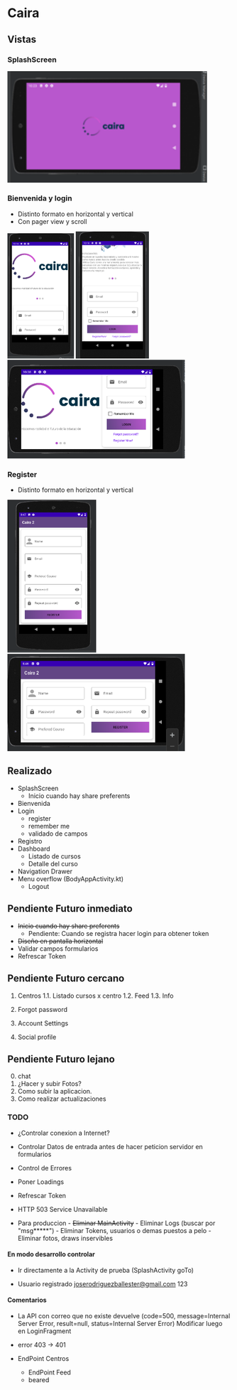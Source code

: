 
# Caira

## Vistas

### SplashScreen

 <img src="./images(README)/Captura6.PNG " alt="drawing" width="450"/>

### Bienvenida y login

- Distinto formato en horizontal y vertical
- Con pager view y scroll

<img src="./images(README)/Captura3.PNG " alt="drawing" width="150"/>
<img src="./images(README)/Captura4.PNG " alt="drawing" width="165"/>
<img src="./images(README)/Captura5.PNG " alt="drawing" width="400"/>

### Register

- Distinto formato en horizontal y vertical

<img src="./images(README)/Captura8.PNG " alt="drawing" width="200"/>
<img src="./images(README)/Captura7.PNG " alt="drawing" width="400"/>

## Realizado

- SplashScreen
  - Inicio cuando hay share preferents
- Bienvenida
- Login
  - register
  - remember me
  - validado de campos
- Registro
- Dashboard
  - Listado de cursos
  - Detalle del curso
- Navigation Drawer
- Menu overflow (BodyAppActivity.kt)
  - Logout

## Pendiente Futuro inmediato

- ~~Inicio cuando hay share preferents~~
  - Pendiente: Cuando se registra hacer login para obtener token
- ~~Diseño en pantalla horizontal~~
- Validar campos formularios
- Refrescar Token

## Pendiente Futuro cercano

1. Centros
  1.1. Listado cursos x centro
1.2. Feed
1.3. Info

2. Forgot password
3. Account Settings
4. Social profile

## Pendiente Futuro lejano

0. chat
1. ¿Hacer y subir Fotos?
2. Como subir la aplicacion.
3. Como realizar actualizaciones

### TODO

- ¿Controlar conexion a Internet?
- Controlar Datos de entrada antes de hacer peticion servidor en formularios
- Control de Errores
- Poner Loadings
- Refrescar Token
- HTTP 503 Service Unavailable

- Para produccion
      - ~~Eliminar MainActivity~~
      - Eliminar Logs  (buscar por "msg*****")
      - Eliminar Tokens, usuarios o demas puestos a pelo
      - Eliminar fotos, draws inservibles

#### En modo desarrollo controlar

- Ir directamente a la Activity de prueba (SplashActivity goTo)

- Usuario registrado
  joserodriguezballester@gmail.com
  123

#### Comentarios

- La API con correo que no existe devuelve (code=500, message=Internal Server Error, result=null, status=Internal Server Error)
Modificar luego en LoginFragment

- error 403 -> 401
- EndPoint Centros
  - EndPoint Feed
  - beared
